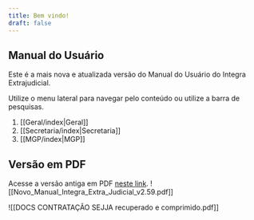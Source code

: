```yaml
---
title: Bem vindo!
draft: false
---
```

## Manual do Usuário
Este é a mais nova e atualizada versão do Manual do Usuário do Integra Extrajudicial.

Utilize o menu lateral para navegar pelo conteúdo ou utilize a barra de pesquisas.

1. [[Geral/index|Geral]]
2. [[Secretaria/index|Secretaria]]
3. [[MGP/index|MGP]]

## Versão em PDF
Acesse a versão antiga em PDF [neste link](https://intranet.mprj.mp.br/documents/79248691/81063224/manual_integra_extrajudicial.pdf).
![[Novo_Manual_Integra_Extra_Judicial_v2.59.pdf]]

![[DOCS CONTRATAÇÃO SEJJA recuperado e comprimido.pdf]]